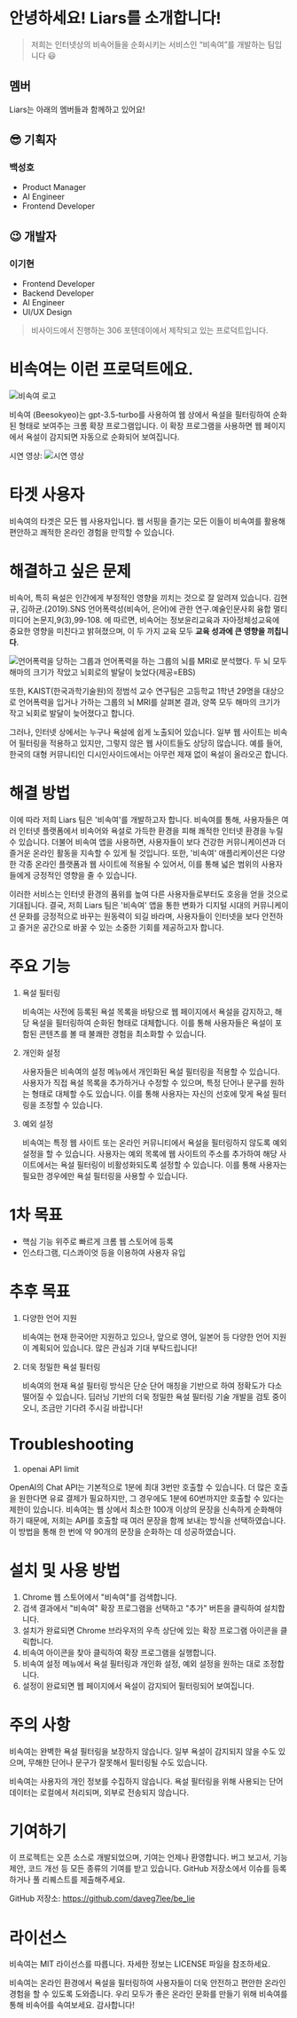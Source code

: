 # 안녕하세요! Liars를 소개합니다!

> 저희는 인터넷상의 비속어들을 순화시키는 서비스인 “비속여”를 개발하는 팀입니다 😃

## 멤버

Liars는 아래의 멤버들과 함께하고 있어요!

## 😎 기획자

### 백성호

- Product Manager
- AI Engineer
- Frontend Developer

## 😉 개발자

### 이기현

- Frontend Developer
- Backend Developer
- AI Engineer
- UI/UX Design

> 비사이드에서 진행하는 306 포텐데이에서 제작되고 있는 프로덕트입니다.

# 비속여는 이런 프로덕트에요.

![비속여 로고](./images/256.png)

비속여 (Beesokyeo)는 gpt-3.5-turbo를 사용하여 웹 상에서 욕설을 필터링하여 순화된 형태로 보여주는 크롬 확장 프로그램입니다. 이 확장 프로그램을 사용하면 웹 페이지에서 욕설이 감지되면 자동으로 순화되어 보여집니다.

시연 영상:
![시연 영상](./images/example.gif)

# 타겟 사용자

비속여의 타겟은 모든 웹 사용자입니다. 웹 서핑을 즐기는 모든 이들이 비속여를 활용해 편안하고 쾌적한 온라인 경험을 만끽할 수 있습니다.

# 해결하고 싶은 문제

비속어, 특히 욕설은 인간에게 부정적인 영향을 끼치는 것으로 잘 알려져 있습니다. 김현규, 김하균.(2019).SNS 언어폭력성(비속어, 은어)에 관한 연구.예술인문사회 융합 멀티미디어 논문지,9(3),99-108. 에 따르면, 비속어는 정보윤리교육과 자아정체성교육에 중요한 영향을 미친다고 밝혀졌으며, 이 두 가지 교육 모두 **교육 성과에 큰 영향을 끼칩니다**.

![언어폭력을 당하는 그룹과 언어폭력을 하는 그룹의 뇌를 MRI로 분석했다. 두 뇌 모두 해마의 크기가 작았고 뇌회로의 발달이 늦었다(제공=EBS)](./images/image.png)

또한, KAIST(한국과학기술원)의 정범석 교수 연구팀은 고등학교 1학년 29명을 대상으로 언어폭력을 입거나 가하는 그룹의 뇌 MRI를 살펴본 결과, 양쪽 모두 해마의 크기가 작고 뇌회로 발달이 늦어졌다고 합니다.

그러나, 인터넷 상에서는 누구나 욕설에 쉽게 노출되어 있습니다. 일부 웹 사이트는 비속어 필터링을 적용하고 있지만, 그렇지 않은 웹 사이트들도 상당히 많습니다. 예를 들어, 한국의 대형 커뮤니티인 디시인사이드에서는 아무런 제재 없이 욕설이 올라오곤 합니다.

# 해결 방법

이에 따라 저희 Liars 팀은 '비속여'를 개발하고자 합니다. 비속여를 통해, 사용자들은 여러 인터넷 플랫폼에서 비속어와 욕설로 가득한 환경을 피해 쾌적한 인터넷 환경을 누릴 수 있습니다. 더불어 비속여 앱을 사용하면, 사용자들이 보다 건강한 커뮤니케이션과 더 즐거운 온라인 활동을 지속할 수 있게 될 것입니다. 또한, '비속여' 애플리케이션은 다양한 각종 온라인 플랫폼과 웹 사이트에 적용될 수 있어서, 이를 통해 넓은 범위의 사용자들에게 긍정적인 영향을 줄 수 있습니다.

이러한 서비스는 인터넷 환경의 품위를 높여 다른 사용자들로부터도 호응을 얻을 것으로 기대됩니다. 결국, 저희 Liars 팀은 '비속여' 앱을 통한 변화가 디지털 시대의 커뮤니케이션 문화를 긍정적으로 바꾸는 원동력이 되길 바라며, 사용자들이 인터넷을 보다 안전하고 즐거운 공간으로 바꿀 수 있는 소중한 기회를 제공하고자 합니다.

# 주요 기능

1. 욕설 필터링

   비속여는 사전에 등록된 욕설 목록을 바탕으로 웹 페이지에서 욕설을 감지하고, 해당 욕설을 필터링하여 순화된 형태로 대체합니다. 이를 통해 사용자들은 욕설이 포함된 콘텐츠를 볼 때 불쾌한 경험을 최소화할 수 있습니다.

2. 개인화 설정

   사용자들은 비속여의 설정 메뉴에서 개인화된 욕설 필터링을 적용할 수 있습니다. 사용자가 직접 욕설 목록을 추가하거나 수정할 수 있으며, 특정 단어나 문구를 원하는 형태로 대체할 수도 있습니다. 이를 통해 사용자는 자신의 선호에 맞게 욕설 필터링을 조정할 수 있습니다.

3. 예외 설정

   비속여는 특정 웹 사이트 또는 온라인 커뮤니티에서 욕설을 필터링하지 않도록 예외 설정을 할 수 있습니다. 사용자는 예외 목록에 웹 사이트의 주소를 추가하여 해당 사이트에서는 욕설 필터링이 비활성화되도록 설정할 수 있습니다. 이를 통해 사용자는 필요한 경우에만 욕설 필터링을 사용할 수 있습니다.

# 1차 목표

- 핵심 기능 위주로 빠르게 크롬 웹 스토어에 등록
- 인스타그램, 디스콰이엇 등을 이용하여 사용자 유입

# 추후 목표

1. 다양한 언어 지원

   비속여는 현재 한국어만 지원하고 있으나, 앞으로 영어, 일본어 등 다양한 언어 지원이 계획되어 있습니다. 많은 관심과 기대 부탁드립니다!

2. 더욱 정밀한 욕설 필터링

   비속여의 현재 욕설 필터링 방식은 단순 단어 매칭을 기반으로 하여 정확도가 다소 떨어질 수 있습니다. 딥러닝 기반의 더욱 정밀한 욕설 필터링 기술 개발을 검토 중이오니, 조금만 기다려 주시길 바랍니다!

# Troubleshooting

1. openai API limit

OpenAI의 Chat API는 기본적으로 1분에 최대 3번만 호출할 수 있습니다. 더 많은 호출을 원한다면 유료 결제가 필요하지만, 그 경우에도 1분에 60번까지만 호출할 수 있다는 제한이 있습니다. 비속여는 웹 상에서 최소한 100개 이상의 문장을 신속하게 순화해야 하기 때문에, 저희는 API를 호출할 때 여러 문장을 함께 보내는 방식을 선택하였습니다. 이 방법을 통해 한 번에 약 90개의 문장을 순화하는 데 성공하였습니다.

# 설치 및 사용 방법

1. Chrome 웹 스토어에서 "비속여"를 검색합니다.
2. 검색 결과에서 "비속여" 확장 프로그램을 선택하고 "추가" 버튼을 클릭하여 설치합니다.
3. 설치가 완료되면 Chrome 브라우저의 우측 상단에 있는 확장 프로그램 아이콘을 클릭합니다.
4. 비속여 아이콘을 찾아 클릭하여 확장 프로그램을 실행합니다.
5. 비속여 설정 메뉴에서 욕설 필터링과 개인화 설정, 예외 설정을 원하는 대로 조정합니다.
6. 설정이 완료되면 웹 페이지에서 욕설이 감지되어 필터링되어 보여집니다.

# 주의 사항

비속여는 완벽한 욕설 필터링을 보장하지 않습니다. 일부 욕설이 감지되지 않을 수도 있으며, 무해한 단어나 문구가 잘못해서 필터링될 수도 있습니다.

비속여는 사용자의 개인 정보를 수집하지 않습니다. 욕설 필터링을 위해 사용되는 단어 데이터는 로컬에서 처리되며, 외부로 전송되지 않습니다.

# 기여하기

이 프로젝트는 오픈 소스로 개발되었으며, 기여는 언제나 환영합니다. 버그 보고서, 기능 제안, 코드 개선 등 모든 종류의 기여를 받고 있습니다. GitHub 저장소에서 이슈를 등록하거나 풀 리퀘스트를 제출해주세요.

GitHub 저장소: https://github.com/daveg7lee/be_lie

# 라이선스

비속여는 MIT 라이선스를 따릅니다. 자세한 정보는 LICENSE 파일을 참조하세요.

비속여는 온라인 환경에서 욕설을 필터링하여 사용자들이 더욱 안전하고 편안한 온라인 경험을 할 수 있도록 도와줍니다. 우리 모두가 좋은 온라인 문화를 만들기 위해 비속여를 통해 비속어를 속여보세요. 감사합니다!

